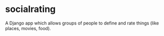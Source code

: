 # socialrating
A Django app which allows groups of people to define and rate things (like places, movies, food). 
